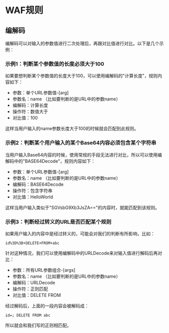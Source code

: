 # WAF规则

## 编解码
编解码可以对输入的参数值进行二次处理后，再跟对比值进行对比。以下是几个示例：

### 示例1：判断某个参数值的长度必须大于100
如果要想判断某个参数值的长度大于100，可以使用编解码的"计算长度"，规则内容如下：
* 参数：单个URL参数值-[arg]
* 参数名：name （比如要判断的是URL中的参数name）
* 编解码：计算长度
* 操作符：数值大于
* 对比值：100

这样当用户输入的name参数长度大于100的时候就会匹配到此规则。

### 示例2：判断某个用户输入的某个Base64内容必须包含某个字符串
当用户输入Base64内容的时候，使用常规的手段无法进行对比，所以可以使用编解码中的"BASE64Decode"，规则内容如下：
* 参数：单个URL参数值-[arg]
* 参数名：name （比如要判断的是URL中的参数name）
* 编解码：BASE64Decode
* 操作符：包含字符串
* 对比值：HelloWorld

这样当用户输入类似于"SGVsbG9Xb3JsZA=="的内容时，就能匹配到该规则。

### 示例3：判断经过转义的URL是否匹配某个规则
如果用户输入的内容中是经过转义的，可能会对我们的判断有所影响，比如：
~~~
id%3D%3B+DELETE+FROM+abc
~~~
针对这种情况，我们可以使用编解码中的URLDecode来对输入值进行解码后再对比：
* 参数：所有URL参数组合-[args]
* 参数名：name （比如要判断的是URL中的参数name）
* 编解码：URLDecode
* 操作符：正则匹配
* 对比值：DELETE FROM

经过解码后，上面的一段内容会被解码成：
~~~
id=; DELETE FROM abc
~~~
所以就会和我们写的正则相匹配。
